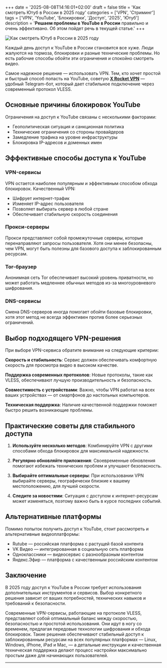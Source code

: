 +++
date = '2025-08-08T14:16:01+02:00'
draft = false
title = 'Как смотреть Ютуб в России в 2025 году'
categories = ['VPN', 'Стриминг']
tags = ['VPN', 'YouTube', 'Блокировки', 'Доступ', '2025', 'Ютуб']
description = '**Решаем проблемы в YouTube в России** правильно и очень эффективано. Об этом пойдет речь в текущей статье.'
+++

![Как смотреть Ютуб в России в 2025 году](https://ladyfly-content.fra1.cdn.digitaloceanspaces.com/8340FE6F-7624-4C0F-9012-1B76F39F3033.jpeg)

Каждый день доступ к YouTube в России становится все хуже. Люди жалуются на тормоза, блокировки и разные технические проблемы. Но есть рабочие способы обойти эти ограничения и спокойно смотреть видео.

Самое надежное решение — использовать VPN. Тем, кто хочет простой и быстрый способ попасть на YouTube, советую **[X Rocket VPN](https://t.me/X_Rocket_VPN_bot?start=ref-b-9)** — удобный Telegram-бот, который дает стабильное подключение через современный протокол VLESS.

## Основные причины блокировок YouTube

Ограничения на доступ к YouTube связаны с несколькими факторами:

- Геополитическая ситуация и санкционная политика
- Технические ограничения со стороны провайдеров
- Замедление трафика на уровне инфраструктуры
- Блокировка IP-адресов и доменных имен

## Эффективные способы доступа к YouTube

### VPN-сервисы

VPN остается наиболее популярным и эффективным способом обхода блокировок. Качественный VPN:

- Шифрует интернет-трафик
- Изменяет IP-адрес пользователя
- Позволяет выбирать сервер в любой стране
- Обеспечивает стабильную скорость соединения

### Прокси-серверы

Прокси представляют собой промежуточные серверы, которые перенаправляют запросы пользователя. Хотя они менее безопасны, чем VPN, могут быть полезны для базового доступа к заблокированным ресурсам.

### Tor-браузер

Анонимная сеть Tor обеспечивает высокий уровень приватности, но может работать медленнее обычных методов из-за многоуровневого шифрования.

### DNS-сервисы

Смена DNS-серверов иногда помогает обойти базовые блокировки, хотя этот метод не всегда эффективен против более серьезных ограничений.

## Выбор подходящего VPN-решения

При выборе VPN-сервиса обратите внимание на следующие критерии:

**Скорость и стабильность**: Сервис должен обеспечивать комфортную скорость для просмотра видео в высоком качестве.

**Поддержка современных протоколов**: Новые протоколы, такие как VLESS, обеспечивают лучшую производительность и безопасность.

**Совместимость с устройствами**: Важно, чтобы VPN работал на всех ваших устройствах — от смартфонов до настольных компьютеров.

**Техническая поддержка**: Наличие качественной поддержки поможет быстро решить возникающие проблемы.

## Практические советы для стабильного доступа

1. **Используйте несколько методов**: Комбинируйте VPN с другими способами обхода блокировок для максимальной надежности.

2. **Регулярно обновляйте приложения**: Своевременные обновления помогают избежать технических проблем и улучшают безопасность.

3. **Выбирайте оптимальные серверы**: При использовании VPN выбирайте серверы, географически близкие к вашему местоположению, для лучшей скорости.

4. **Следите за новостями**: Ситуация с доступом к интернет-ресурсам может изменяться, поэтому важно быть в курсе последних событий.

## Альтернативные платформы

Помимо попыток получить доступ к YouTube, стоит рассмотреть и альтернативные видеоплатформы:

- Rutube — российская платформа с растущей базой контента
- VK Видео — интегрированная в социальную сеть платформа
- Одноклассники — видеосервис с разнообразным контентом
- Яндекс.Эфир — платформа с качественным российским контентом

## Заключение

В 2025 году доступ к YouTube в России требует использования дополнительных инструментов и сервисов. Выбор конкретного решения зависит от ваших потребностей, технических навыков и требований к безопасности. 

Современные VPN-сервисы, работающие на протоколе VLESS, представляют собой оптимальный баланс между скоростью, безопасностью и простотой использования. Они идут в ногу со временем, предлагая передовые технологии шифрования и обхода блокировок. Такие решения обеспечивают стабильный доступ к заблокированным ресурсам на всех популярных платформах — Linux, Windows, iPhone, iPad и Mac, — а детальные инструкции и качественная техническая поддержка делают процесс настройки максимально простым даже для начинающих пользователей.

---